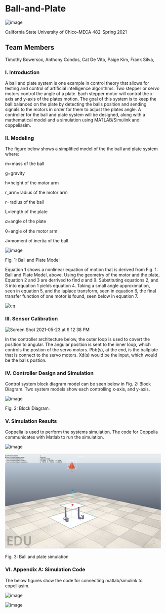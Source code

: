 # Ball-and-Plate
![image](https://user-images.githubusercontent.com/83930164/119294730-f79e3400-bc09-11eb-9b45-9e19955e32ee.png)


California State University of Chico-MECA 482-Spring 2021

## Team Members 
Timothy Bowersox,
Anthony Condos,
Cat De Vito,
Paige Kim,
Frank Silva,

### I. Introduction
A ball and plate system is one example in control theory that allows for testing and control of artificial intelligence algorithms. Two stepper or servo motors control the angle of a plate. Each stepper motor will control the x-axis and y-axis of the plates motion. The goal of this system is to keep the ball balanced on the plate by detecting the balls position and sending signals to the motors in order for them to adjust the plates angle. A controller for the ball and plate system will be designed, along with a mathematical model and a simulation using MATLAB/Simulink and coppeliasim. 

### II. Modeling
The figure below shows a simplified model of the the ball and plate system where:

m=mass of the ball

g=gravity

h=height of the motor arm

r_arm=radius of the motor arm

r=radius of the ball

L=length of the plate

𝛼=angle of the plate

θ=angle of the motor arm

J=moment of inertia of the ball

![image](https://user-images.githubusercontent.com/83930164/119293877-2a472d00-bc08-11eb-916d-20e197d3332e.png)

  Fig. 1: Ball and Plate Model 

Equation 1 shows a nonlinear equation of motion that is derived from Fig. 1: Ball and Plate Model, above. Using the geometry of the motor and the plate, Equation 2 and 3 are derrived to find 𝛼 and θ. Substituting equations 2, and 3 into equation 1 yields equation 4. Taking a small angle approximation, seen in equation 5, and the laplace transform, seen in equation 6, the final transfer function of one motor is found, seen below in equation 7. 

![eq](https://user-images.githubusercontent.com/83930164/119277033-34e6cf80-bbd2-11eb-9917-9041d22ea9aa.JPG)

### III. Sensor Calibration
<img width="1288" alt="Screen Shot 2021-05-23 at 9 12 38 PM" src="https://user-images.githubusercontent.com/83930770/119295428-aee77a80-bc0b-11eb-9315-0cd2d5aeb999.png">

In the controller architecture below, the outer loop is used to covert the position to angular. The angular position is sent to the inner loop, which controls the postion of the servo motors. Pbb(s), at the end, is the ballplate that is connect to the servo motors. Xd(s) would be the input, which would be the balls postion.

### IV. Controller Design and Simulation
Control system block diagram model can be seen below in Fig. 2: Block Diagram. Two system models show each controlling x-axis, and y-axis. 

![image](https://user-images.githubusercontent.com/83930919/119284179-eba77780-bbf3-11eb-980b-37c9ee95ed39.png)

  Fig. 2: Block Diagram.


### V. Simulation Results
Coppelia is used to perform the systems simulation. The code for Coppelia communicates with Matlab to run the simulation. 

![image](https://user-images.githubusercontent.com/83930164/119297569-19021e80-bc10-11eb-93f7-e3f8808cffb6.png)

![image](https://github.com/Pkim10-csuchico/Ball-and-Plate/blob/main/ballandplate1.png)

Fig. 3: Ball and plate simulation

### VI. Appendix A: Simulation Code

The below figures show the code for connecting matlab/simulink to copelliasim.

![image](https://user-images.githubusercontent.com/83930164/119306942-c7fa2680-bc1f-11eb-9498-bfbb64d6589e.png)

![image](https://user-images.githubusercontent.com/83930164/119308294-b285fc00-bc21-11eb-9041-446e90f06e62.png)

